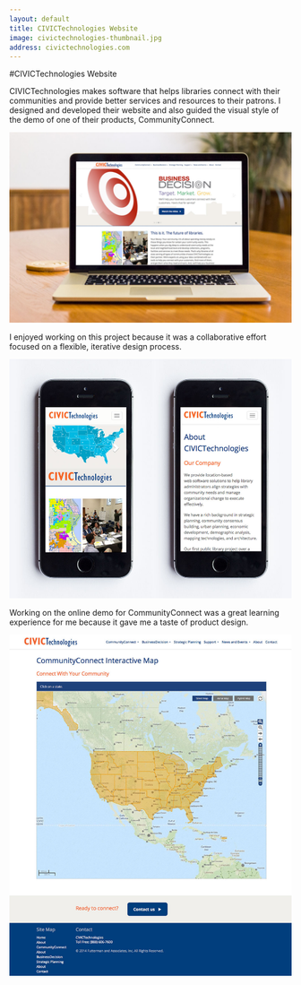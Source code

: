 ```yaml
---
layout: default
title: CIVICTechnologies Website
image: civictechnologies-thumbnail.jpg
address: civictechnologies.com
---
```


#CIVICTechnologies Website

CIVICTechnologies makes software that helps libraries connect with their communities and provide better services and resources to their patrons. I designed and developed their website and also guided the visual style of the demo of one of their products, CommunityConnect.

![CIVICTechnologies Website](/img/civictechnologies-website.jpg)

I enjoyed working on this project because it was a collaborative effort focused on a flexible, iterative design process.

![CIVICTechnologies Website](/img/civictechnologies-website-2.jpg)

Working on the online demo for CommunityConnect was a great learning experience for me because it gave me a taste of product design.

![CIVICTechnologies Website](/img/civictechnologies-website-3.jpg)